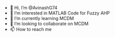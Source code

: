 - 👋 Hi, I’m @AvinashG74
- 👀 I’m interested in MATLAB Code for Fuzzy AHP
- 🌱 I’m currently learning MCDM
- 💞️ I’m looking to collaborate on MCDM
- 📫 How to reach me 

<!---
AvinashG74/AvinashG74 is a ✨ special ✨ repository because its `README.md` (this file) appears on your GitHub profile.
You can click the Preview link to take a look at your changes.
--->
